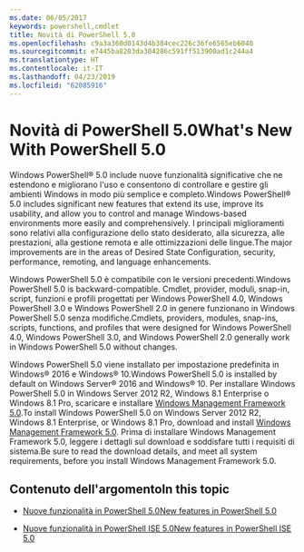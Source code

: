 ```yaml
---
ms.date: 06/05/2017
keywords: powershell,cmdlet
title: Novità di PowerShell 5.0
ms.openlocfilehash: c9a3a360d0143d4b384cec226c36fe6565eb6040
ms.sourcegitcommit: e7445ba8203da304286c591ff513900ad1c244a4
ms.translationtype: HT
ms.contentlocale: it-IT
ms.lasthandoff: 04/23/2019
ms.locfileid: "62085916"
---
```

# <a name="whats-new-with-powershell-50"></a><span data-ttu-id="e6bda-103">Novità di PowerShell 5.0</span><span class="sxs-lookup"><span data-stu-id="e6bda-103">What's New With PowerShell 5.0</span></span>
<span data-ttu-id="e6bda-104">Windows PowerShell® 5.0 include nuove funzionalità significative che ne estendono e migliorano l'uso e consentono di controllare e gestire gli ambienti Windows in modo più semplice e completo.</span><span class="sxs-lookup"><span data-stu-id="e6bda-104">Windows PowerShell® 5.0 includes significant new features that extend its use, improve its usability, and allow you to control and manage Windows-based environments more easily and comprehensively.</span></span>  <span data-ttu-id="e6bda-105">I principali miglioramenti sono relativi alla configurazione dello stato desiderato, alla sicurezza, alle prestazioni, alla gestione remota e alle ottimizzazioni delle lingue.</span><span class="sxs-lookup"><span data-stu-id="e6bda-105">The major improvements are in the areas of Desired State Configuration, security, performance, remoting, and language enhancements.</span></span>

<span data-ttu-id="e6bda-106">Windows PowerShell 5.0 è compatibile con le versioni precedenti.</span><span class="sxs-lookup"><span data-stu-id="e6bda-106">Windows PowerShell 5.0 is backward-compatible.</span></span> <span data-ttu-id="e6bda-107">Cmdlet, provider, moduli, snap-in, script, funzioni e profili progettati per Windows PowerShell 4.0, Windows PowerShell 3.0 e Windows PowerShell 2.0 in genere funzionano in Windows PowerShell 5.0 senza modifiche.</span><span class="sxs-lookup"><span data-stu-id="e6bda-107">Cmdlets, providers, modules, snap-ins, scripts, functions, and profiles that were designed for Windows PowerShell 4.0, Windows PowerShell 3.0, and Windows PowerShell 2.0 generally work in Windows PowerShell 5.0 without changes.</span></span>

<span data-ttu-id="e6bda-108">Windows PowerShell 5.0 viene installato per impostazione predefinita in Windows® 2016 e Windows® 10.</span><span class="sxs-lookup"><span data-stu-id="e6bda-108">Windows PowerShell 5.0 is installed by default on Windows Server® 2016 and Windows® 10.</span></span> <span data-ttu-id="e6bda-109">Per installare Windows PowerShell 5.0 in Windows Server 2012 R2, Windows 8.1 Enterprise o Windows 8.1 Pro, scaricare e installare [Windows Management Framework 5.0](https://go.microsoft.com/fwlink/?linkid=830436).</span><span class="sxs-lookup"><span data-stu-id="e6bda-109">To install Windows PowerShell 5.0 on Windows Server 2012 R2, Windows 8.1 Enterprise, or Windows 8.1 Pro, download and install [Windows Management Framework 5.0](https://go.microsoft.com/fwlink/?linkid=830436).</span></span> <span data-ttu-id="e6bda-110">Prima di installare Windows Management Framework 5.0, leggere i dettagli sul download e soddisfare tutti i requisiti di sistema.</span><span class="sxs-lookup"><span data-stu-id="e6bda-110">Be sure to read the download details, and meet all system requirements, before you install Windows Management Framework 5.0.</span></span>

## <a name="in-this-topic"></a><span data-ttu-id="e6bda-111">Contenuto dell'argomento</span><span class="sxs-lookup"><span data-stu-id="e6bda-111">In this topic</span></span>

- [<span data-ttu-id="e6bda-112">Nuove funzionalità in PowerShell 5.0</span><span class="sxs-lookup"><span data-stu-id="e6bda-112">New features in  PowerShell 5.0</span></span>](What-s-New-in-Windows-PowerShell-50.md)

- [<span data-ttu-id="e6bda-113">Nuove funzionalità in PowerShell ISE 5.0</span><span class="sxs-lookup"><span data-stu-id="e6bda-113">New features in PowerShell ISE 5.0</span></span>](What-s-New-in-the-PowerShell-50-ISE.md)

<!--
- New features in Windows PowerShell 4.0

- New features in Windows PowerShell 3.0
-->
